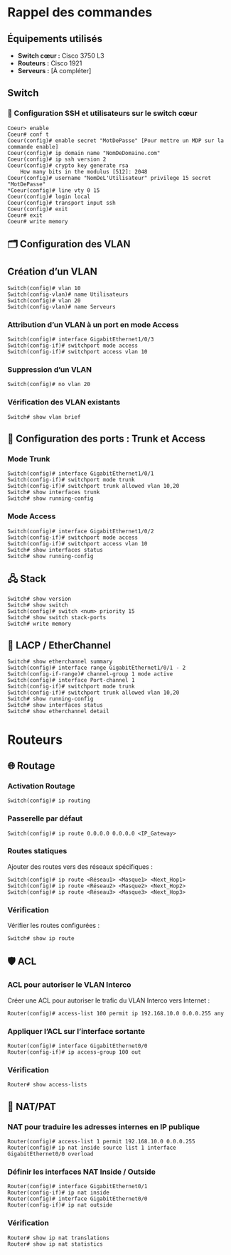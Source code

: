 # Rappel des commandes 
## Équipements utilisés

- **Switch cœur :** Cisco 3750 L3
- **Routeurs :** Cisco 1921 
- **Serveurs :** [À compléter]  

## Switch 

### 🔐 Configuration SSH et utilisateurs sur le switch cœur

```
Coeur> enable
Coeur# conf t
Coeur(config)# enable secret "MotDePasse" [Pour mettre un MDP sur la commande enable]
Coeur(config)# ip domain name "NomDeDomaine.com"
Coeur(config)# ip ssh version 2 
Coeur(config)# crypto key generate rsa
	How many bits in the modulus [512]: 2048
Coeur(config)# username "NomDeL'Utilisateur" privilege 15 secret "MotDePasse" 
*Coeur(config)# line vty 0 15 
Coeur(config)# login local
Coeur(config)# transport input ssh 
Coeur(config)# exit
Coeur# exit
Coeur# write memory
```

## 🗂️ Configuration des VLAN

## Création d’un VLAN
```
Switch(config)# vlan 10
Switch(config-vlan)# name Utilisateurs
Switch(config)# vlan 20
Switch(config-vlan)# name Serveurs
```
### Attribution d’un VLAN à un port en mode Access
```
Switch(config)# interface GigabitEthernet1/0/3
Switch(config-if)# switchport mode access
Switch(config-if)# switchport access vlan 10
```
### Suppression d’un VLAN 
```
Switch(config)# no vlan 20
```
### Vérification des VLAN existants
```
Switch# show vlan brief
```

## 🚦 Configuration des ports : Trunk et Access

### Mode Trunk
```
Switch(config)# interface GigabitEthernet1/0/1
Switch(config-if)# switchport mode trunk
Switch(config-if)# switchport trunk allowed vlan 10,20
Switch# show interfaces trunk
Switch# show running-config
```
### Mode Access
```
Switch(config)# interface GigabitEthernet1/0/2
Switch(config-if)# switchport mode access
Switch(config-if)# switchport access vlan 10
Switch# show interfaces status
Switch# show running-config

```
## 🖧 Stack 
```
Switch# show version              
Switch# show switch               
Switch(config)# switch <num> priority 15   
Switch# show switch stack-ports   
Switch# write memory                        
```
## 🔗 LACP / EtherChannel
```
Switch# show etherchannel summary             
Switch(config)# interface range GigabitEthernet1/0/1 - 2  
Switch(config-if-range)# channel-group 1 mode active       
Switch(config)# interface Port-channel 1       
Switch(config-if)# switchport mode trunk       
Switch(config-if)# switchport trunk allowed vlan 10,20  
Switch# show running-config                   
Switch# show interfaces status                
Switch# show etherchannel detail              
```

# Routeurs

## 🌐 Routage

### Activation Routage

```
Switch(config)# ip routing
```
### Passerelle par défaut


```
Switch(config)# ip route 0.0.0.0 0.0.0.0 <IP_Gateway>
```
### Routes statiques
Ajouter des routes vers des réseaux spécifiques :  
```
Switch(config)# ip route <Réseau1> <Masque1> <Next_Hop1>
Switch(config)# ip route <Réseau2> <Masque2> <Next_Hop2>
Switch(config)# ip route <Réseau3> <Masque3> <Next_Hop3>
```
### Vérification
Vérifier les routes configurées :  
```
Switch# show ip route
```
## 🛡️ ACL 

### ACL pour autoriser le VLAN Interco
Créer une ACL pour autoriser le trafic du VLAN Interco vers Internet :  
```
Router(config)# access-list 100 permit ip 192.168.10.0 0.0.0.255 any
```
### Appliquer l’ACL sur l’interface sortante
```
Router(config)# interface GigabitEthernet0/0
Router(config-if)# ip access-group 100 out
```
### Vérification
```
Router# show access-lists
```
## 🔀 NAT/PAT
### NAT pour traduire les adresses internes en IP publique
```
Router(config)# access-list 1 permit 192.168.10.0 0.0.0.255
Router(config)# ip nat inside source list 1 interface GigabitEthernet0/0 overload
```
### Définir les interfaces NAT Inside / Outside
```
Router(config)# interface GigabitEthernet0/1
Router(config-if)# ip nat inside
Router(config)# interface GigabitEthernet0/0
Router(config-if)# ip nat outside
```
### Vérification
```
Router# show ip nat translations
Router# show ip nat statistics
```